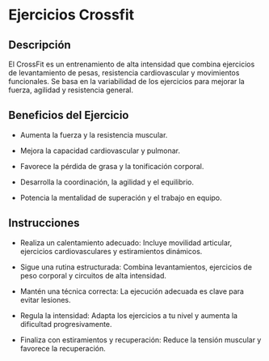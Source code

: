# Ejercicios Crossfit

## Descripción

El CrossFit es un entrenamiento de alta intensidad que combina ejercicios de levantamiento de pesas, resistencia cardiovascular y movimientos funcionales. Se basa en la variabilidad de los ejercicios para mejorar la fuerza, agilidad y resistencia general.

## Beneficios del Ejercicio

- Aumenta la fuerza y la resistencia muscular.

- Mejora la capacidad cardiovascular y pulmonar.

- Favorece la pérdida de grasa y la tonificación corporal.

- Desarrolla la coordinación, la agilidad y el equilibrio.

- Potencia la mentalidad de superación y el trabajo en equipo.

## Instrucciones

- Realiza un calentamiento adecuado: Incluye movilidad articular, ejercicios cardiovasculares y estiramientos dinámicos.

- Sigue una rutina estructurada: Combina levantamientos, ejercicios de peso corporal y circuitos de alta intensidad.

- Mantén una técnica correcta: La ejecución adecuada es clave para evitar lesiones.

- Regula la intensidad: Adapta los ejercicios a tu nivel y aumenta la dificultad progresivamente.

- Finaliza con estiramientos y recuperación: Reduce la tensión muscular y favorece la recuperación.
